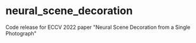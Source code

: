 # neural_scene_decoration
Code release for ECCV 2022 paper "Neural Scene Decoration from a Single Photograph"
